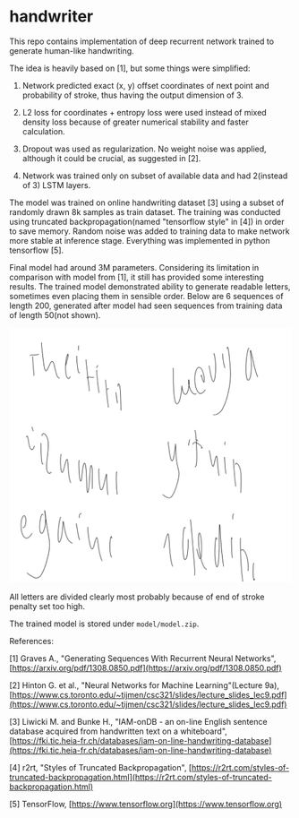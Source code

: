 # handwriter

This repo contains implementation of deep recurrent network trained to generate human-like handwriting. 

The idea is heavily based on [1], but some things were simplified:

1. Network predicted exact (x, y) offset coordinates of next point and probability of stroke, thus having the output dimension of 3.

2. L2 loss for coordinates + entropy loss were used instead of mixed density loss because of greater numerical stability and faster calculation.

3. Dropout was used as regularization. No weight noise was applied, although it could be crucial, as suggested in [2].

4. Network was trained only on subset of available data and had 2(instead of 3) LSTM layers.

The model was trained on online handwriting dataset [3] using a subset of randomly drawn 8k samples as train dataset. The training was conducted using truncated backpropagation(named "tensorflow style" in [4]) in order to save memory. Random noise was added to training data to make network more stable at inference stage. Everything was implemented in python tensorflow [5].

Final model had around 3M parameters. Considering its limitation in comparison with model from [1], it still has provided some interesting results. The trained model demonstrated ability to generate readable letters, sometimes even placing them in sensible order. Below are 6 sequences of length 200, generated after model had seen sequences from training data of length 50(not shown).

![samples](./photos/samples.png)

All letters are divided clearly most probably because of end of stroke penalty set too high.

The trained model is stored under `model/model.zip`.

References:

[1] Graves A., "Generating Sequences With Recurrent Neural Networks", [https://arxiv.org/pdf/1308.0850.pdf](https://arxiv.org/pdf/1308.0850.pdf)

[2] Hinton G. et al., "Neural Networks for Machine Learning"(Lecture 9a), [https://www.cs.toronto.edu/~tijmen/csc321/slides/lecture_slides_lec9.pdf](https://www.cs.toronto.edu/~tijmen/csc321/slides/lecture_slides_lec9.pdf)

[3] Liwicki M. and Bunke H., "IAM-onDB - an on-line English sentence database acquired from handwritten text on a whiteboard", [https://fki.tic.heia-fr.ch/databases/iam-on-line-handwriting-database](https://fki.tic.heia-fr.ch/databases/iam-on-line-handwriting-database)

[4] r2rt, "Styles of Truncated Backpropagation", [https://r2rt.com/styles-of-truncated-backpropagation.html](https://r2rt.com/styles-of-truncated-backpropagation.html)

[5] TensorFlow, [https://www.tensorflow.org](https://www.tensorflow.org)
